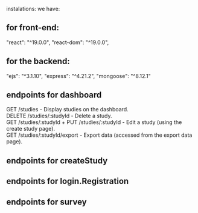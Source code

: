 instalations: we have:
## for front-end:
"react": "^19.0.0",
"react-dom": "^19.0.0",

## for the backend:
 "ejs": "^3.1.10",
 "express": "^4.21.2",
 "mongoose": "^8.12.1"

## endpoints for dashboard
  GET /studies - Display studies on the dashboard.  
  DELETE /studies/:studyId - Delete a study.  
  GET /studies/:studyId + PUT /studies/:studyId - Edit a study (using the create study page).  
  GET /studies/:studyId/export - Export data (accessed from the export data page).

## endpoints for createStudy


## endpoints for login.Registration


## endpoints for survey